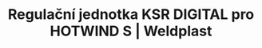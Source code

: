 ---
Link: "file:/Users/vinayakpatel/Downloads/www.weldplast.cz/regulacni-jednotka-ksr-digital-pro-hotwind-s173"
product_name: "Regulační jednotka KSR DIGITAL pro HOTWIND S400-440 V / 4000-5400 W"
product_id: "Obj. číslo:110.353"
title: "Regulační jednotka KSR DIGITAL pro HOTWIND S | Weldplast"
product_desc: "Teplotní regulátor Leister KSR DIGITAL umožňuje velmi přesnou regulaci teploty vzduchu v ohřívačích vzduchu a horkovzdušných dmychadlech LEISTER.Přesnost více než 0,2 % jednotky stupnice při 25 °CMožnost přepínání mezi °C a °F přes klávesniciPoužívá zásuvku kompatabilní s modely KSRKompatabilní s teplotním čidlem typu K, PT100Dvě nezávisle konfigurovatelné výstrahy s výstupy na dva pohyblivé reléové kontaktyMožnost integrace do ovládacího panelu s otvorem 67 x 67 mmKabel 2m, bez zástrčky"
product_specs: "Značka konformity, Třída ochrany II, NapětíV~400 - 440, Rozměry (D x Š x V)mm175 x 72 x 72, Hmotnostkg0,5"
product_downloads: "CSS, KSR - produktový list																								stáhnout																								, CSS, KSR - manuál SK																								stáhnout																								, CSS, KSR - manuál CZ																								stáhnout																								, TECHNOLOGIE HORKÉHO VZDUCHU - katalog																								stáhnout																								"
href: "https://www.weldplast.cz/files/css-csseasy-ksr-produktovy-list-leister.pdf, https://www.weldplast.cz/files/css-csseasy-ksr-produktovy-list-leister.pdf, https://www.weldplast.cz/files/css-ksr-manual-sk.pdf, https://www.weldplast.cz/files/css-ksr-manual-sk.pdf, https://www.weldplast.cz/files/css-ksr-manual-cz.pdf, https://www.weldplast.cz/files/css-ksr-manual-cz.pdf, https://www.weldplast.cz/files/katalog-ph-web.pdf, https://www.weldplast.cz/files/katalog-ph-web.pdf"
accessories: "Multi patch Panel, MPM 01Kabel řídicí, 5 m (KSR-DSE)Kabel termosondy prodlužovací, 10 mKabel termosondy prodlužovací, 4 mKabel termosondy prodlužovací, 2 mTermosonda s 1m kabelem a zástrčkou (CSS easy), Regulační jednotka CSSbez kabelu, šroubové konektoryRegulační jednotka KSR DIGITAL100-240 V, pro DSE/HT (900°C)Regulační jednotka DSE pro KSR DIGITAL3 x 380-440V, 3 x 20A, s potenciometremRegulační jednotka KSR DIGITAL pro HOTWIND S230 V / 3700 WRegulační jednotka KSR DIGITAL pro LE 700100-240 V"
similar_products: "Regulační jednotka CSSbez kabelu, šroubové konektoryRegulační jednotka KSR DIGITAL100-240 V, pro DSE/HT (900°C)Regulační jednotka DSE pro KSR DIGITAL3 x 380-440V, 3 x 20A, s potenciometremRegulační jednotka KSR DIGITAL pro HOTWIND S230 V / 3700 WRegulační jednotka KSR DIGITAL pro LE 700100-240 V"
---